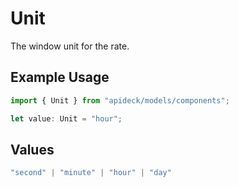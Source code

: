 # Unit

The window unit for the rate.

## Example Usage

```typescript
import { Unit } from "apideck/models/components";

let value: Unit = "hour";
```

## Values

```typescript
"second" | "minute" | "hour" | "day"
```